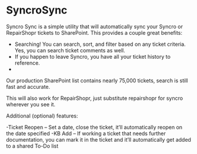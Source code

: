 # SyncroSync
Syncro Sync is a simple utility that will automatically sync your Syncro or RepairShopr tickets to SharePoint.  This provides a couple great benefits:

-	Searching!  You can search, sort, and filter based on any ticket criteria.  Yes, you can search ticket comments as well.
-	If you happen to leave Syncro, you have all your ticket history to reference.
-	
Our production SharePoint list contains nearly 75,000 tickets, search is still fast and accurate.

This will also work for RepairShopr, just substitute repairshopr for syncro wherever you see it.

Additional (optional) features:

-Ticket Reopen –  Set a date, close the ticket, it’ll automatically reopen on the date specified
-KB Add – If working a ticket that needs further documentation, you can mark it in the ticket and it’ll automatically get added to a shared To-Do list

